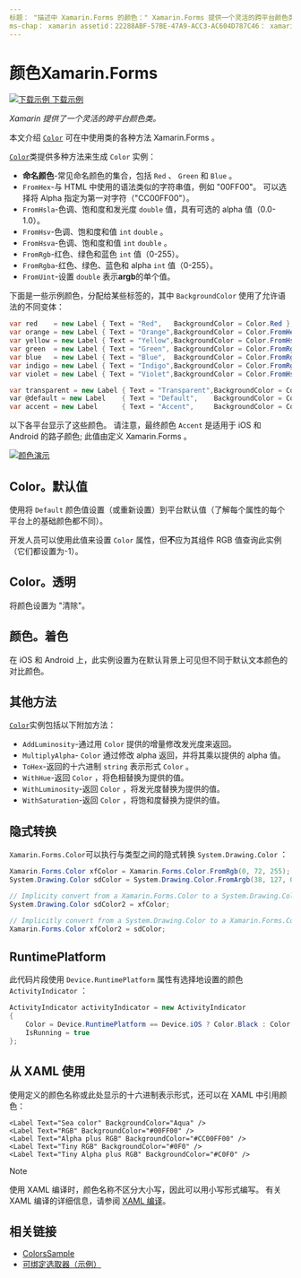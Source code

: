 ```yaml
---
标题： "描述中 Xamarin.Forms 的颜色：" Xamarin.Forms 提供一个灵活的跨平台颜色类。 本文介绍了 Color 类提供的功能以及如何使用它。 "
ms-chap： xamarin assetid：22288ABF-57BE-47A9-ACC3-AC604D787C46： xamarin 窗体作者： davidbritch： dabritch ms. 日期：04/02/2020 非 loc： [ Xamarin.Forms ， Xamarin.Essentials ]
---
```


# <a name="colors-in-xamarinforms"></a>颜色Xamarin.Forms

[![下载示例](~/media/shared/download.png) 下载示例](https://docs.microsoft.com/samples/xamarin/xamarin-forms-samples/workingwithcolors)

_Xamarin 提供了一个灵活的跨平台颜色类。_

本文介绍 [`Color`](xref:Xamarin.Forms.Color) 可在中使用类的各种方法 Xamarin.Forms 。

[`Color`](xref:Xamarin.Forms.Color)类提供多种方法来生成 `Color` 实例：

- **命名颜色**-常见命名颜色的集合，包括 `Red` 、 `Green` 和 `Blue` 。
- `FromHex`-与 HTML 中使用的语法类似的字符串值，例如 "00FF00"。 可以选择将 Alpha 指定为第一对字符（"CC00FF00"）。
- `FromHsla`-色调、饱和度和发光度 `double` 值，具有可选的 alpha 值（0.0-1.0）。
- `FromHsv`-色调、饱和度和值 `int` `double` 。
- `FromHsva`-色调、饱和度和值 `int` `double` 。
- `FromRgb`-红色、绿色和蓝色 `int` 值（0-255）。
- `FromRgba`-红色、绿色、蓝色和 alpha `int` 值（0-255）。
- `FromUint`-设置 `double` 表示**argb**的单个值。

下面是一些示例颜色，分配给某些标签的，其中 `BackgroundColor` 使用了允许语法的不同变体：

```csharp
var red    = new Label { Text = "Red",   BackgroundColor = Color.Red };
var orange = new Label { Text = "Orange",BackgroundColor = Color.FromHex("FF6A00") };
var yellow = new Label { Text = "Yellow",BackgroundColor = Color.FromHsla(0.167, 1.0, 0.5, 1.0) };
var green  = new Label { Text = "Green", BackgroundColor = Color.FromRgb (38, 127, 0) };
var blue   = new Label { Text = "Blue",  BackgroundColor = Color.FromRgba(0, 38, 255, 255) };
var indigo = new Label { Text = "Indigo",BackgroundColor = Color.FromRgb (0, 72, 255) };
var violet = new Label { Text = "Violet",BackgroundColor = Color.FromHsla(0.82, 1, 0.25, 1) };

var transparent = new Label { Text = "Transparent",BackgroundColor = Color.Transparent };
var @default = new Label    { Text = "Default",    BackgroundColor = Color.Default };
var accent = new Label      { Text = "Accent",     BackgroundColor = Color.Accent };
```

以下各平台显示了这些颜色。 请注意，最终颜色 `Accent` 是适用于 iOS 和 Android 的路子颜色; 此值由定义 Xamarin.Forms 。

 [![颜色演示](colors-images/colors-sml.png "颜色演示")](colors-images/colors.png#lightbox "颜色演示")

## <a name="colordefault"></a>Color。默认值

使用将 `Default` 颜色值设置（或重新设置）到平台默认值（了解每个属性的每个平台上的基础颜色都不同）。

开发人员可以使用此值来设置 `Color` 属性，但**不**应为其组件 RGB 值查询此实例（它们都设置为-1）。

## <a name="colortransparent"></a>Color。透明

将颜色设置为 "清除"。

## <a name="coloraccent"></a>颜色。着色

在 iOS 和 Android 上，此实例设置为在默认背景上可见但不同于默认文本颜色的对比颜色。

## <a name="additional-methods"></a>其他方法

[`Color`](xref:Xamarin.Forms.Color)实例包括以下附加方法：

- `AddLuminosity`-通过用 `Color` 提供的增量修改发光度来返回。
- `MultiplyAlpha`- `Color` 通过修改 alpha 返回，并将其乘以提供的 alpha 值。
- `ToHex`-返回的十六进制 `string` 表示形式 `Color` 。
- `WithHue`-返回 `Color` ，将色相替换为提供的值。
- `WithLuminosity`-返回 `Color` ，将发光度替换为提供的值。
- `WithSaturation`-返回 `Color` ，将饱和度替换为提供的值。

## <a name="implicit-conversions"></a>隐式转换

`Xamarin.Forms.Color`可以执行与类型之间的隐式转换 `System.Drawing.Color` ：

```csharp
Xamarin.Forms.Color xfColor = Xamarin.Forms.Color.FromRgb(0, 72, 255);
System.Drawing.Color sdColor = System.Drawing.Color.FromArgb(38, 127, 0);

// Implicity convert from a Xamarin.Forms.Color to a System.Drawing.Color
System.Drawing.Color sdColor2 = xfColor;

// Implicitly convert from a System.Drawing.Color to a Xamarin.Forms.Color
Xamarin.Forms.Color xfColor2 = sdColor;
```

## <a name="deviceruntimeplatform"></a>RuntimePlatform

此代码片段使用 `Device.RuntimePlatform` 属性有选择地设置的颜色 `ActivityIndicator` ：

```csharp
ActivityIndicator activityIndicator = new ActivityIndicator
{
    Color = Device.RuntimePlatform == Device.iOS ? Color.Black : Color.Default,
    IsRunning = true
};
```

## <a name="use-from-xaml"></a>从 XAML 使用

使用定义的颜色名称或此处显示的十六进制表示形式，还可以在 XAML 中引用颜色：

```xaml
<Label Text="Sea color" BackgroundColor="Aqua" />
<Label Text="RGB" BackgroundColor="#00FF00" />
<Label Text="Alpha plus RGB" BackgroundColor="#CC00FF00" />
<Label Text="Tiny RGB" BackgroundColor="#0F0" />
<Label Text="Tiny Alpha plus RGB" BackgroundColor="#C0F0" />
```

> [!NOTE]
> 使用 XAML 编译时，颜色名称不区分大小写，因此可以用小写形式编写。 有关 XAML 编译的详细信息，请参阅 [XAML 编译](~/xamarin-forms/xaml/xamlc.md)。

## <a name="related-links"></a>相关链接

- [ColorsSample](https://docs.microsoft.com/samples/xamarin/xamarin-forms-samples/workingwithcolors)
- [可绑定选取器（示例）](https://docs.microsoft.com/samples/xamarin/xamarin-forms-samples/userinterface-bindablepicker)
